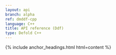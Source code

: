 ```yaml
---
layout: api
branch: alpha
ref: dmddf-cpp
language: C++
title: API reference (Ddf)
type: Defold C++
---
```

{% include anchor_headings.html html=content %}